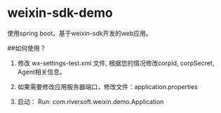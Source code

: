 # weixin-sdk-demo

使用spring boot，基于weixin-sdk开发的web应用。

##如何使用？


1. 修改 wx-settings-test.xml 文件, 根据您的情况修改corpId, corpSecret, Agent相关信息。

2. 如果需要修改应用服务器端口，修改文件：application.properties

3. 启动： Run:  com.riversoft.weixin.demo.Application



